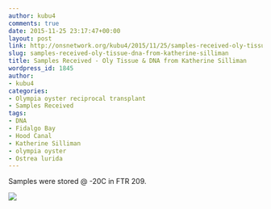 ```yaml
---
author: kubu4
comments: true
date: 2015-11-25 23:17:47+00:00
layout: post
link: http://onsnetwork.org/kubu4/2015/11/25/samples-received-oly-tissue-dna-from-katherine-silliman/
slug: samples-received-oly-tissue-dna-from-katherine-silliman
title: Samples Received - Oly Tissue & DNA from Katherine Silliman
wordpress_id: 1845
author:
- kubu4
categories:
- Olympia oyster reciprocal transplant
- Samples Received
tags:
- DNA
- Fidalgo Bay
- Hood Canal
- Katherine Silliman
- olympia oyster
- Ostrea lurida
---
```


Samples were stored @ -20C in FTR 209.

[![](http://eagle.fish.washington.edu/Arabidopsis/20151125_oly_samples_silliman.JPG)](http://eagle.fish.washington.edu/Arabidopsis/20151125_oly_samples_silliman.JPG)
